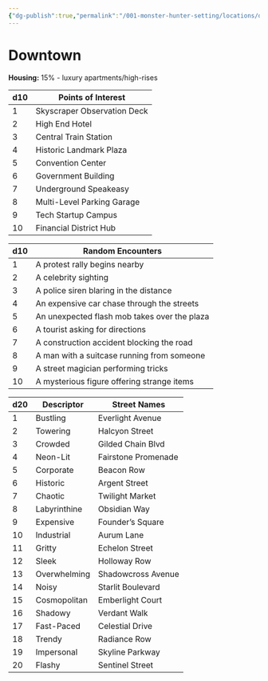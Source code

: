 ```yaml
---
{"dg-publish":true,"permalink":"/001-monster-hunter-setting/locations/downtown/"}
---
```


# Downtown

**Housing:** 15% - luxury apartments/high-rises

| d10 | Points of Interest          |
| --- | --------------------------- |
| 1   | Skyscraper Observation Deck |
| 2   | High End Hotel              |
| 3   | Central Train Station       |
| 4   | Historic Landmark Plaza     |
| 5   | Convention Center           |
| 6   | Government Building         |
| 7   | Underground Speakeasy       |
| 8   | Multi-Level Parking Garage  |
| 9   | Tech Startup Campus         |
| 10  | Financial District Hub      |

| d10 | Random Encounters                            |
|-----|----------------------------------------------|
| 1   | A protest rally begins nearby                |
| 2   | A celebrity sighting                         |
| 3   | A police siren blaring in the distance       |
| 4   | An expensive car chase through the streets   |
| 5   | An unexpected flash mob takes over the plaza |
| 6   | A tourist asking for directions              |
| 7   | A construction accident blocking the road    |
| 8   | A man with a suitcase running from someone   |
| 9   | A street magician performing tricks          |
| 10  | A mysterious figure offering strange items   |


| d20 | Descriptor   | Street Names        |
| --- | ------------ | ------------------- |
| 1   | Bustling     | Everlight Avenue    |
| 2   | Towering     | Halcyon Street      |
| 3   | Crowded      | Gilded Chain Blvd   |
| 4   | Neon-Lit     | Fairstone Promenade |
| 5   | Corporate    | Beacon Row          |
| 6   | Historic     | Argent Street       |
| 7   | Chaotic      | Twilight Market     |
| 8   | Labyrinthine | Obsidian Way        |
| 9   | Expensive    | Founder’s Square    |
| 10  | Industrial   | Aurum Lane          |
| 11  | Gritty       | Echelon Street      |
| 12  | Sleek        | Holloway Row        |
| 13  | Overwhelming | Shadowcross Avenue  |
| 14  | Noisy        | Starlit Boulevard   |
| 15  | Cosmopolitan | Emberlight Court    |
| 16  | Shadowy      | Verdant Walk        |
| 17  | Fast-Paced   | Celestial Drive     |
| 18  | Trendy       | Radiance Row        |
| 19  | Impersonal   | Skyline Parkway     |
| 20  | Flashy       | Sentinel Street     |

